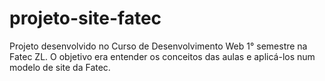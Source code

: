# projeto-site-fatec
 Projeto desenvolvido no Curso de Desenvolvimento Web 1° semestre na Fatec ZL. O objetivo era entender os conceitos das aulas e aplicá-los num modelo de site da Fatec. 
